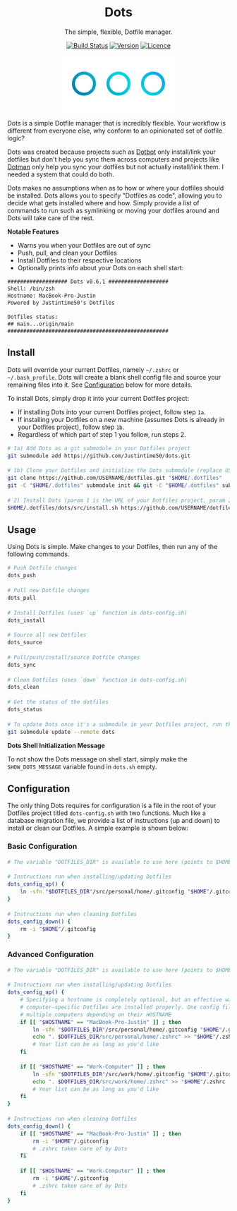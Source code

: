 <div align="center">

# Dots

The simple, flexible, Dotfile manager.

[![Build Status](https://github.com/Justintime50/dots/workflows/build/badge.svg)](https://github.com/Justintime50/dots/actions)
[![Version](https://img.shields.io/github/v/tag/Justintime50/dots)](https://github.com/Justintime50/dots/releases)
[![Licence](https://img.shields.io/github/license/justintime50/dots)](LICENSE)

<img src="assets/showcase.png" alt="Showcase">

</div>

Dots is a simple Dotfile manager that is incredibly flexible. Your workflow is different from everyone else, why conform to an opinionated set of dotfile logic?

Dots was created because projects such as [Dotbot](https://github.com/anishathalye/dotbot) only install/link your dotfiles but don't help you sync them across computers and projects like [Dotman](https://github.com/Bhupesh-V/dotman) only help you sync your dotfiles but not actually install/link them. I needed a system that could do both.

Dots makes no assumptions when as to how or where your dotfiles should be installed. Dots allows you to specify "Dotfiles as code", allowing you to decide what gets installed where and how. Simply provide a list of commands to run such as symlinking or moving your dotfiles around and Dots will take care of the rest.

**Notable Features**

* Warns you when your Dotfiles are out of sync
* Push, pull, and clean your Dotfiles
* Install Dotfiles to their respective locations
* Optionally prints info about your Dots on each shell start:

```
################### Dots v0.6.1 ###################
Shell: /bin/zsh
Hostname: MacBook-Pro-Justin
Powered by Justintime50's Dotfiles

Dotfiles status:
## main...origin/main
###################################################
```

## Install

Dots will override your current Dotfiles, namely `~/.zshrc` or `~/.bash_profile`. Dots will create a blank shell config file and source your remaining files into it. See [Configuration](#Configuration) below for more details.

To install Dots, simply drop it into your current Dotfiles project:

* If installing Dots into your current Dotfiles project, follow step `1a`.
* If installing your Dotfiles on a new machine (assumes Dots is already in your Dotfiles project), follow step `1b`.
* Regardless of which part of step 1 you follow, run steps 2.

```bash
# 1a) Add Dots as a git submodule in your Dotfiles project
git submodule add https://github.com/Justintime50/dots.git

# 1b) Clone your Dotfiles and initialize the Dots submodule (replace USERNAME)
git clone https://github.com/USERNAME/dotfiles.git "$HOME/.dotfiles"
git -C "$HOME/.dotfiles" submodule init && git -C "$HOME/.dotfiles" submodule update

# 2) Install Dots (param 1 is the URL of your Dotfiles project, param 2 is your shell config file such as `.zshrc` or `.bash_profile`)
$HOME/.dotfiles/dots/src/install.sh https://github.com/USERNAME/dotfiles.git .zshrc
```

## Usage

Using Dots is simple. Make changes to your Dotfiles, then run any of the following commands.

```bash
# Push Dotfile changes
dots_push

# Pull new Dotfile changes
dots_pull

# Install Dotfiles (uses `up` function in dots-config.sh)
dots_install

# Source all new Dotfiles
dots_source

# Pull/push/install/source Dotfile changes
dots_sync

# Clean Dotfiles (uses `down` function in dots-config.sh)
dots_clean

# Get the status of the dotfiles
dots_status

# To update Dots once it's a submodule in your Dotfiles project, run the following
git submodule update --remote dots
```

**Dots Shell Initialization Message**

To not show the Dots message on shell start, simply make the `SHOW_DOTS_MESSAGE` variable found in `dots.sh` empty.

## Configuration

The only thing Dots requires for configuration is a file in the root of your Dotfiles project titled `dots-config.sh` with two functions. Much like a database migration file, we provide a list of instructions (up and down) to install or clean our Dotfiles. A simple example is shown below:

### Basic Configuration

```bash
# The variable "DOTFILES_DIR" is available to use here (points to $HOME/.dotfiles)

# Instructions run when installing/updating Dotfiles
dots_config_up() {
    ln -sfn "$DOTFILES_DIR"/src/personal/home/.gitconfig "$HOME"/.gitconfig
}

# Instructions run when cleaning Dotfiles
dots_config_down() {
    rm -i "$HOME"/.gitconfig
}
```

### Advanced Configuration

```bash
# The variable "DOTFILES_DIR" is available to use here (points to $HOME/.dotfiles)

# Instructions run when installing/updating Dotfiles
dots_config_up() {
    # Specifying a hostname is completely optional, but an effective way to ensure
    # computer-specific Dotfiles are installed properly. One config file can configure
    # multiple computers depending on their HOSTNAME
    if [[ "$HOSTNAME" == "MacBook-Pro-Justin" ]] ; then
        ln -sfn "$DOTFILES_DIR"/src/personal/home/.gitconfig "$HOME"/.gitconfig
        echo ". $DOTFILES_DIR/src/personal/home/.zshrc" >> "$HOME"/.zshrc
        # Your list can be as long as you'd like
    fi

    if [[ "$HOSTNAME" == "Work-Computer" ]] ; then
        ln -sfn "$DOTFILES_DIR"/src/work/home/.gitconfig "$HOME"/.gitconfig
        echo ". $DOTFILES_DIR/src/work/home/.zshrc" >> "$HOME"/.zshrc
        # Your list can be as long as you'd like
    fi
}

# Instructions run when cleaning Dotfiles
dots_config_down() {
    if [[ "$HOSTNAME" == "MacBook-Pro-Justin" ]] ; then
        rm -i "$HOME"/.gitconfig
        # .zshrc taken care of by Dots
    fi

    if [[ "$HOSTNAME" == "Work-Computer" ]] ; then
        rm -i "$HOME"/.gitconfig
        # .zshrc taken care of by Dots
    fi
}
```
